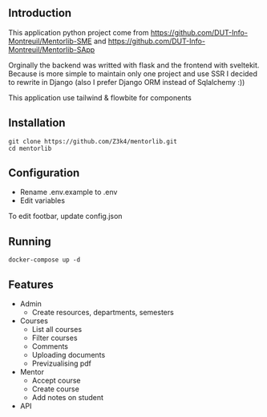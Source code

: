 ## Introduction
This application python project come from https://github.com/DUT-Info-Montreuil/Mentorlib-SME and https://github.com/DUT-Info-Montreuil/Mentorlib-SApp

Orginally the backend was writted with flask and the frontend with sveltekit. Because is more simple to maintain only one project and use SSR
I decided to rewrite in Django (also I prefer Django ORM instead of Sqlalchemy :))

This application use tailwind & flowbite for components

## Installation
```shell
git clone https://github.com/Z3k4/mentorlib.git
cd mentorlib
```

## Configuration

- Rename .env.example to .env
- Edit variables

To edit footbar, update config.json

## Running 
```
docker-compose up -d
```

## Features
* Admin
    * Create resources, departments, semesters
* Courses
    * List all courses
    * Filter courses
    * Comments
    * Uploading documents
    * Previzualising pdf
* Mentor
    * Accept course
    * Create course
    * Add notes on student
* API

